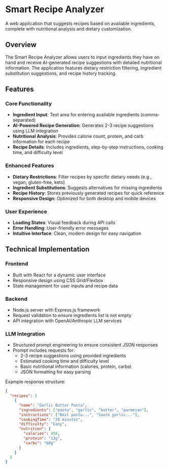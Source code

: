 # Smart Recipe Analyzer

A web application that suggests recipes based on available ingredients, complete with nutritional analysis and dietary customization.

## Overview

The Smart Recipe Analyzer allows users to input ingredients they have on hand and receive AI-generated recipe suggestions with detailed nutritional information. The application features dietary restriction filtering, ingredient substitution suggestions, and recipe history tracking.

## Features

### Core Functionality
- **Ingredient Input**: Text area for entering available ingredients (comma-separated)
- **AI-Powered Recipe Generation**: Generates 2-3 recipe suggestions using LLM integration
- **Nutritional Analysis**: Provides calorie count, protein, and carb information for each recipe
- **Recipe Details**: Includes ingredients, step-by-step instructions, cooking time, and difficulty level

### Enhanced Features
- **Dietary Restrictions**: Filter recipes by specific dietary needs (e.g., vegan, gluten-free, keto)
- **Ingredient Substitutions**: Suggests alternatives for missing ingredients
- **Recipe History**: Stores previously generated recipes for quick reference
- **Responsive Design**: Optimized for both desktop and mobile devices

### User Experience
- **Loading States**: Visual feedback during API calls
- **Error Handling**: User-friendly error messages
- **Intuitive Interface**: Clean, modern design for easy navigation

## Technical Implementation

### Frontend
- Built with React for a dynamic user interface
- Responsive design using CSS Grid/Flexbox
- State management for user inputs and recipe data

### Backend
- Node.js server with Express.js framework
- Request validation to ensure ingredients list is not empty
- API integration with OpenAI/Anthropic LLM services

### LLM Integration
- Structured prompt engineering to ensure consistent JSON responses
- Prompt includes requests for:
  - 2-3 recipe suggestions using provided ingredients
  - Estimated cooking time and difficulty level
  - Basic nutritional information (calories, protein, carbs)
  - JSON formatting for easy parsing

Example response structure:
```json
{
  "recipes": [
    {
      "name": "Garlic Butter Pasta",
      "ingredients": ["pasta", "garlic", "butter", "parmesan"],
      "instructions": ["Boil pasta...", "Sauté garlic..."],
      "cookingTime": "20 minutes",
      "difficulty": "Easy",
      "nutrition": {
        "calories": 450,
        "protein": "12g",
        "carbs": "60g"
      }
    }
  ]
}
